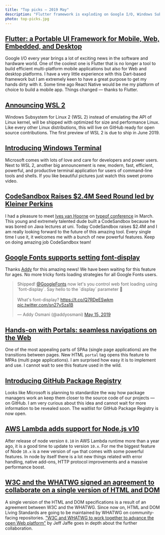 ```yaml
---
title: "Top picks — 2019 May"
description: "Flutter framework is exploding on Google I/O, Windows Subsystem for Linux 2, Windows Terminal, CodeSandbox raises $2.4M, font-display on Google Fonts, HTML Portals, GitHub Package Registry, Node 10 on AWS Lambda, collaboration between W3C and WHATWG and much more…"
photo: top-picks.jpg
---
```


## [Flutter: a Portable UI Framework for Mobile, Web, Embedded, and Desktop](https://developers.googleblog.com/2019/05/Flutter-io19.html)

Google I/O every year brings a lot of exciting news in the software and hardware world. One of the coolest one is Flutter that is no longer a tool to build efficient multi-platform mobile applications but also for Web and desktop platforms. I have a very little experience with this Dart-based framework but I am extremely keen to have a great purpose to get my hands dirty with it. Some time ago React Native would be me my platform of choice to build a mobile app. Things changed — thanks to Flutter.

## [Announcing WSL 2](https://devblogs.microsoft.com/commandline/announcing-wsl-2/)

Windows Subsystem for Linux 2 (WSL 2) instead of emulating the API of Linux kernel, will be shipped with optimized for size and performance Linux. Like every other Linux distributions, this will live on GitHub ready for open source contributions. The first preview of WSL 2 is due to ship in June 2019.

## [Introducing Windows Terminal](https://devblogs.microsoft.com/commandline/introducing-windows-terminal/)

Microsoft comes with lots of love and care for developers and power users. Next to WSL 2, another big announcement is new, modern, fast, efficient, powerful, and productive terminal application for users of command-line tools and shells. If you like beautiful pictures just watch this sweet promo video.

## [CodeSandbox Raises $2.4M Seed Round led by Kleiner Perkins](https://codesandbox.io/post/CodeSandbox-Raises-2-4M-Seed-Round-led-by-Kleiner-Perkins)

I had a pleasure to meet [Ives van Hoorne](https://twitter.com/compuives) on [typeof conference](https://typeofconf.com/) in March. This young and extremely talented dude built a CodeSandbox because he was bored on Java lectures at uni. Today CodeSandbox raises $2.4M and I am really looking forward to the future of this amazing tool. Every single time I use it, it welcomes me with a bunch of new powerful features. Keep on doing amazing job CodeSandbox team!

## [Google Fonts supports setting font-display](https://twitter.com/addyosmani/status/1128548064287952896)

Thanks [Addy](https://twitter.com/addyosmani) for this amazing news! We have been waiting for this feature for ages. No more tricky fonts loading strategies for all Google Fonts users.

<blockquote class="twitter-tweet"><p lang="en" dir="ltr">Shipped! <a href="https://twitter.com/googlefonts?ref_src=twsrc%5Etfw">@GoogleFonts</a> now let&#39;s you control web font loading using `font-display`. Say hello to the `display` parameter 🎉<br><br>What&#39;s font-display? <a href="https://t.co/Q7RDeESwkm">https://t.co/Q7RDeESwkm</a> <a href="https://t.co/sn27ySza1B">pic.twitter.com/sn27ySza1B</a></p>&mdash; Addy Osmani (@addyosmani) <a href="https://twitter.com/addyosmani/status/1128548064287952896?ref_src=twsrc%5Etfw">May 15, 2019</a></blockquote> <script async src="https://platform.twitter.com/widgets.js" charset="utf-8"></script>

## [Hands-on with Portals: seamless navigations on the Web](https://web.dev/hands-on-portals/)

One of the most appealing parts of SPAa (single page applications) are the transitions between pages. New HTML `portal` tag opens this feature to MPAs (multi page applications). I am surprised how easy it is to implement and use. I cannot wait to see this feature used in the wild.

## [Introducing GitHub Package Registry](https://github.blog/2019-05-10-introducing-github-package-registry/)

Looks like Microsoft is planning to standardize the way how package managers work an keep them closer to the source code of our projects — on GitHub. I am very curious about this idea and cannot wait for more information to be revealed soon. The waitlist for GitHub Package Registry is now open.

## [AWS Lambda adds support for Node.js v10](https://aws.amazon.com/about-aws/whats-new/2019/05/aws_lambda_adds_support_for_node_js_v10/)

After release of node version `8.10` in AWS Lambda runtime more than a year ago, it is a good time to update to version `10.x`. For me the biggest feature of Node `10.x` is a new version of `npm` that comes with some powerful features. In node by itself there is a lot new things related with error handling, native add-ons, HTTP protocol improvements and a massive performance boost.

## [W3C and the WHATWG signed an agreement to collaborate on a single version of HTML and DOM](https://www.w3.org/blog/news/archives/7753)

A single version of the HTML and DOM specifications is a result of an agreement between W3C and the WHATWG. Since now on, HTML and DOM Living Standards are going to be maintained by WHATWG on community-facing repositories. ["W3C and WHATWG to work together to advance the open Web platform"](https://www.w3.org/blog/2019/05/w3c-and-whatwg-to-work-together-to-advance-the-open-web-platform/) by Jeff Jaffe goes in depth about the further collaboration.
